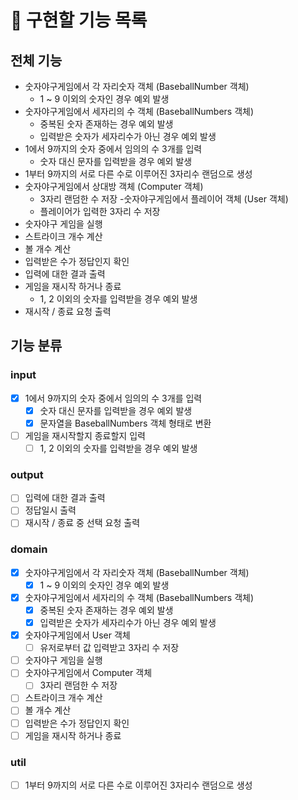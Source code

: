 # 🎯 구현할 기능 목록

## 전체 기능
- 숫자야구게임에서 각 자리숫자 객체 (BaseballNumber 객체) ️
    - 1 ~ 9 이외의 숫자인 경우 예외 발생 
- 숫자야구게임에서 세자리의 수 객체 (BaseballNumbers 객체)️
    - 중복된 숫자 존재하는 경우 예외 발생 
    - 입력받은 숫자가 세자리수가 아닌 경우 예외 발생 
- 1에서 9까지의 숫자 중에서 임의의 수 3개를 입력 
    - 숫자 대신 문자를 입력받을 경우 예외 발생
- 1부터 9까지의 서로 다른 수로 이루어진 3자리수 랜덤으로 생성
- 숫자야구게임에서 상대방 객체 (Computer 객체)
  - 3자리 랜덤한 수 저장
-숫자야구게임에서 플레이어 객체 (User 객체)
  - 플레이어가 입력한 3자리 수 저장
- 숫자야구 게임을 실행
- 스트라이크 개수 계산
- 볼 개수 계산
- 입력받은 수가 정답인지 확인
- 입력에 대한 결과 출력
- 게임을 재시작 하거나 종료
    - 1, 2 이외의 숫자를 입력받을 경우 예외 발생
- 재시작 / 종료 요청 출력

## 기능 분류

### input
- [X] 1에서 9까지의 숫자 중에서 임의의 수 3개를 입력
  - [X] 숫자 대신 문자를 입력받을 경우 예외 발생
  - [X] 문자열을 BaseballNumbers 객체 형태로 변환
- [ ] 게임을 재시작할지 종료할지 입력
  - [ ] 1, 2 이외의 숫자를 입력받을 경우 예외 발생

### output
- [ ] 입력에 대한 결과 출력
- [ ] 정답일시 출력
- [ ] 재시작 / 종료 중 선택 요청 출력

### domain
- [X] 숫자야구게임에서 각 자리숫자 객체 (BaseballNumber 객체)
    - [X] 1 ~ 9 이외의 숫자인 경우 예외 발생
- [X] 숫자야구게임에서 세자리의 수 객체 (BaseballNumbers 객체)️
  - [X] 중복된 숫자 존재하는 경우 예외 발생
  - [X] 입력받은 숫자가 세자리수가 아닌 경우 예외 발생 
- [X] 숫자야구게임에서 User 객체
  - [ ] 유저로부터 값 입력받고 3자리 수 저장 
- [ ] 숫자야구 게임을 실행
- [ ] 숫자야구게임에서 Computer 객체
  - [ ] 3자리 랜덤한 수 저장
- [ ] 스트라이크 개수 계산
- [ ] 볼 개수 계산
- [ ] 입력받은 수가 정답인지 확인
- [ ] 게임을 재시작 하거나 종료

### util
- [ ] 1부터 9까지의 서로 다른 수로 이루어진 3자리수 랜덤으로 생성